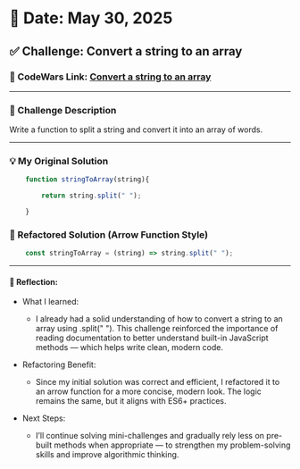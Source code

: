 # 📅 Date: May 30, 2025
## ✅ Challenge: Convert a string to an array

### 🔗 CodeWars Link: [Convert a string to an array](https://www.codewars.com/kata/57e76bc428d6fbc2d500036d/solutions/javascript)


---


### 🧩 Challenge Description 
Write a function to split a string and convert it into an array of words.



---


### 💡 My Original Solution
```js
    function stringToArray(string){

        return string.split(" ");

    }
```

### 🔁 Refactored Solution (Arrow Function Style)
```js
    const stringToArray = (string) => string.split(" ");
```

---


#### 💬 Reflection:

- What I learned:
    - I already had a solid understanding of how to convert a string to an array using .split(" "). This challenge reinforced the importance of reading documentation to better understand built-in JavaScript methods — which helps write clean, modern code.

- Refactoring Benefit:
    - Since my initial solution was correct and efficient, I refactored it to an arrow function for a more concise, modern look. The logic remains the same, but it aligns with ES6+ practices.

- Next Steps:
    - I’ll continue solving mini-challenges and gradually rely less on pre-built methods when appropriate — to strengthen my problem-solving skills and improve algorithmic thinking.